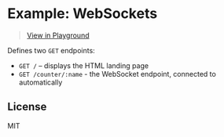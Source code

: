 # Example: WebSockets

> [View in Playground](https://cloudflareworkers.com/#4590ad00f2784b3f1286bb3377aefda6:https://tutorial.cloudflareworkers.com)

Defines two `GET` endpoints:

* `GET /` – displays the HTML landing page
* `GET /counter/:name` - the WebSocket endpoint, connected to automatically

## License

MIT
